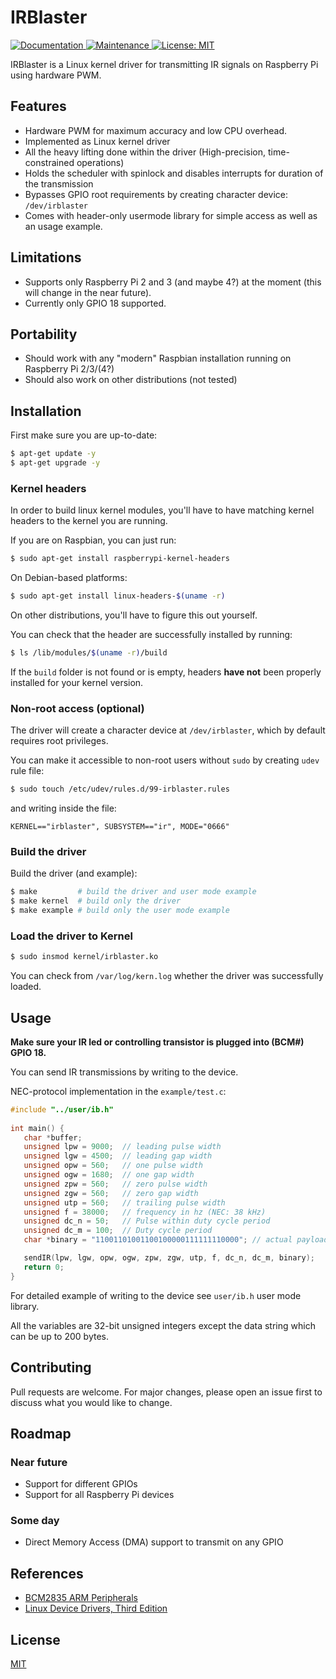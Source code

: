 # IRBlaster

<p>
  <a href="https://github.com/frinyvonnick/gitmoji-changelog#readme">
    <img alt="Documentation" src="https://img.shields.io/badge/documentation-yes-brightgreen.svg" target="_blank" />
  </a>
  <a href="https://github.com/frinyvonnick/gitmoji-changelog/graphs/commit-activity">
    <img alt="Maintenance" src="https://img.shields.io/badge/Maintained%3F-yes-green.svg" target="_blank" />
  </a>
  <a href="https://github.com/frinyvonnick/gitmoji-changelog/blob/master/LICENSE">
    <img alt="License: MIT" src="https://img.shields.io/badge/License-MIT-yellow.svg" target="_blank" />
  </a>
</p>

IRBlaster is a Linux kernel driver for transmitting IR signals on Raspberry Pi using hardware PWM.


## Features
- Hardware PWM for maximum accuracy and low CPU overhead.
- Implemented as Linux kernel driver
- All the heavy lifting done within the driver (High-precision, time-constrained operations)
- Holds the scheduler with spinlock and disables interrupts for duration of the transmission
- Bypasses GPIO root requirements by creating character device: `/dev/irblaster`
- Comes with header-only usermode library for simple access as well as an usage example.

## Limitations
- Supports only Raspberry Pi 2 and 3 (and maybe 4?) at the moment (this will change in the near future).
- Currently only GPIO 18 supported.

## Portability
- Should work with any "modern" Raspbian installation running on Raspberry Pi 2/3/(4?)
- Should also work on other distributions (not tested)

## Installation
First make sure you are up-to-date:
```bash
$ apt-get update -y
$ apt-get upgrade -y
```
### Kernel headers

In order to build linux kernel modules, you'll have to have matching kernel headers to the kernel you are running.

If you are on Raspbian, you can just run:

```bash
$ sudo apt-get install raspberrypi-kernel-headers
```
On Debian-based platforms:
```bash
$ sudo apt-get install linux-headers-$(uname -r)
```
On other distributions, you'll have to figure this out yourself.

You can check that the header are successfully installed by running:
```bash
$ ls /lib/modules/$(uname -r)/build
```
If the `build` folder is not found or is empty, headers **have not** been properly installed for your kernel version.

### Non-root access (optional)
The driver will create a character device at `/dev/irblaster`, which by default requires root privileges.

You can make it accessible to non-root users without `sudo` by creating `udev` rule file:
```bash
$ sudo touch /etc/udev/rules.d/99-irblaster.rules
```
and writing inside the file:
```
KERNEL=="irblaster", SUBSYSTEM=="ir", MODE="0666"
```

### Build the driver
Build the driver (and example):
```bash
$ make         # build the driver and user mode example
$ make kernel  # build only the driver
$ make example # build only the user mode example
```

### Load the driver to Kernel
```bash
$ sudo insmod kernel/irblaster.ko
```
You can check from `/var/log/kern.log` whether the driver was successfully loaded.

## Usage
**Make sure your IR led or controlling transistor is plugged into (BCM#) GPIO 18.**

You can send IR transmissions by writing to the device.

NEC-protocol implementation in the `example/test.c`:

```C
#include "../user/ib.h"
 
int main() {
   char *buffer;
   unsigned lpw = 9000;  // leading pulse width
   unsigned lgw = 4500;  // leading gap width
   unsigned opw = 560;   // one pulse width
   unsigned ogw = 1680;  // one gap width 
   unsigned zpw = 560;   // zero pulse width
   unsigned zgw = 560;   // zero gap width
   unsigned utp = 560;   // trailing pulse width
   unsigned f = 38000;   // frequency in hz (NEC: 38 kHz)
   unsigned dc_n = 50;   // Pulse within duty cycle period
   unsigned dc_m = 100;  // Duty cycle period
   char *binary = "11001101001100100000111111110000"; // actual payload to be transmitted

   sendIR(lpw, lgw, opw, ogw, zpw, zgw, utp, f, dc_n, dc_m, binary);
   return 0;
}
```

For detailed example of writing to the device see `user/ib.h` user mode library.

All the variables are 32-bit unsigned integers except the data string which can be up to 200 bytes. 

## Contributing
Pull requests are welcome. For major changes, please open an issue first to discuss what you would like to change.

## Roadmap
### Near future
- Support for different GPIOs
- Support for all Raspberry Pi devices
### Some day
- Direct Memory Access (DMA) support to transmit on any GPIO

## References
- [BCM2835 ARM Peripherals](https://www.raspberrypi.org/app/uploads/2012/02/BCM2835-ARM-Peripherals.pdf)
- [Linux Device Drivers, Third Edition](https://lwn.net/Kernel/LDD3/)
## License
[MIT](https://choosealicense.com/licenses/mit/)
